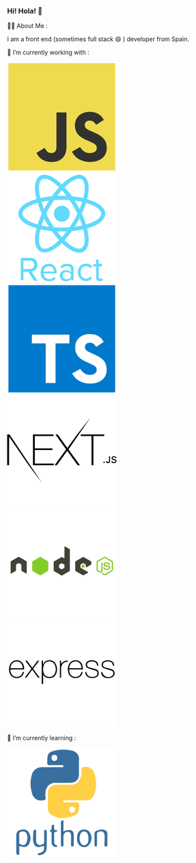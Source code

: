 ### Hi! Hola! 👋

👩‍💻  About Me :

I am a front end (sometimes full stack 😄 ) developer from Spain.

🔭 I’m currently working with :

![javascript](https://raw.githubusercontent.com/devicons/devicon/master/icons/javascript/javascript-original.svg) ![react](https://raw.githubusercontent.com/devicons/devicon/master/icons/react/react-original-wordmark.svg) ![typescript](https://raw.githubusercontent.com/devicons/devicon/master/icons/typescript/typescript-original.svg) ![nextjs](https://raw.githubusercontent.com/devicons/devicon/master/icons/nextjs/nextjs-original-wordmark.svg) ![nodejs](https://raw.githubusercontent.com/devicons/devicon/master/icons/nodejs/nodejs-original-wordmark.svg) ![expressjs](https://raw.githubusercontent.com/devicons/devicon/master/icons/express/express-original-wordmark.svg) 

🌱 I’m currently learning :

![python](https://raw.githubusercontent.com/devicons/devicon/master/icons/python/python-original-wordmark.svg)

<!--
**mateosantosdev/mateosantosdev** is a ✨ _special_ ✨ repository because its `README.md` (this file) appears on your GitHub profile.

Here are some ideas to get you started:

- 🔭 I’m currently working on ...
- 🌱 I’m currently learning ...
- 👯 I’m looking to collaborate on ...
- 🤔 I’m looking for help with ...
- 💬 Ask me about ...
- 📫 How to reach me: ...
- 😄 Pronouns: ...
- ⚡ Fun fact: ...
-->
